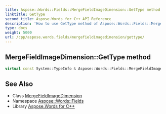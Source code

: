 ```yaml
---
title: Aspose::Words::Fields::MergeFieldImageDimension::GetType method
linktitle: GetType
second_title: Aspose.Words for C++ API Reference
description: 'How to use GetType method of Aspose::Words::Fields::MergeFieldImageDimension class in C++.'
type: docs
weight: 5000
url: /cpp/aspose.words.fields/mergefieldimagedimension/gettype/
---
```

## MergeFieldImageDimension::GetType method




```cpp
virtual const System::TypeInfo & Aspose::Words::Fields::MergeFieldImageDimension::GetType() const override
```

## See Also

* Class [MergeFieldImageDimension](../)
* Namespace [Aspose::Words::Fields](../../)
* Library [Aspose.Words for C++](../../../)
